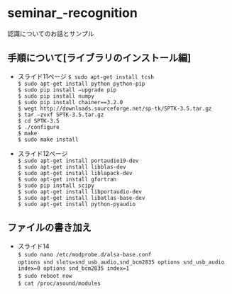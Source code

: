 # seminar_-recognition
認識についてのお話とサンプル
## 手順について[ライブラリのインストール編]
 - スライド11ページ
`$ sudo apt-get install tcsh`  
`$ sudo apt-get install python python-pip`  
`$ sudo pip install –upgrade pip`  
`$ sudo pip install numpy`  
`$ sudo pip install chainer==3.2.0`  
`$ wegt http://downloads.sourceforge.net/sp-tk/SPTK-3.5.tar.gz`  
`$ tar –zvxf SPTK-3.5.tar.gz`  
`$ cd SPTK-3.5`  
`$ ./configure`  
`$ make`  
`$ sudo make install`  

 - スライド12ページ  
`$ sudo apt-get install portaudio19-dev`  
`$ sudo apt-get install libblas-dev`  
`$ sudo apt-get install liblapack-dev`  
`$ sudo apt-get install gfortran`  
`$ sudo pip install scipy`  
`$ sudo apt-get install libportaudio-dev`  
`$ sudo apt-get install libatlas-base-dev`  
`$ sudo apt-get install python-pyaudio`  

## ファイルの書き加え
 - スライド14  
`$ sudo nano /etc/modprobe.d/alsa-base.conf`  
`options snd slots=snd_usb_audio,snd_bcm2835
options snd_usb_audio index=0
options snd_bcm2835 index=1`  
`$ sudo reboot now`  
`$ cat /proc/asound/modules`  


